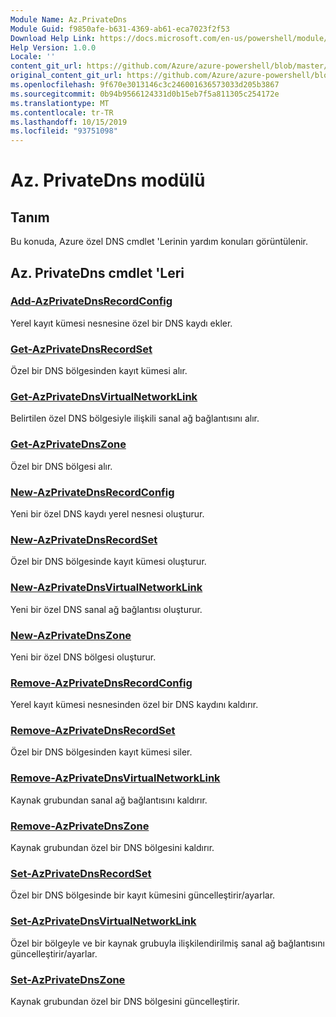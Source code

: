 ```yaml
---
Module Name: Az.PrivateDns
Module Guid: f9850afe-b631-4369-ab61-eca7023f2f53
Download Help Link: https://docs.microsoft.com/en-us/powershell/module/az.privatedns
Help Version: 1.0.0
Locale: ''
content_git_url: https://github.com/Azure/azure-powershell/blob/master/src/PrivateDns/PrivateDns/help/Az.PrivateDNS.md
original_content_git_url: https://github.com/Azure/azure-powershell/blob/master/src/PrivateDns/PrivateDns/help/Az.PrivateDNS.md
ms.openlocfilehash: 9f670e3013146c3c246001636573033d205b3867
ms.sourcegitcommit: 0b94b9566124331d0b15eb7f5a811305c254172e
ms.translationtype: MT
ms.contentlocale: tr-TR
ms.lasthandoff: 10/15/2019
ms.locfileid: "93751098"
---
```

# Az. PrivateDns modülü
## Tanım
Bu konuda, Azure özel DNS cmdlet 'Lerinin yardım konuları görüntülenir.

## Az. PrivateDns cmdlet 'Leri
### [Add-AzPrivateDnsRecordConfig](Add-AzPrivateDnsRecordConfig.md)
Yerel kayıt kümesi nesnesine özel bir DNS kaydı ekler.

### [Get-AzPrivateDnsRecordSet](Get-AzPrivateDnsRecordSet.md)
Özel bir DNS bölgesinden kayıt kümesi alır.

### [Get-AzPrivateDnsVirtualNetworkLink](Get-AzPrivateDnsVirtualNetworkLink.md)
Belirtilen özel DNS bölgesiyle ilişkili sanal ağ bağlantısını alır.

### [Get-AzPrivateDnsZone](Get-AzPrivateDnsZone.md)
Özel bir DNS bölgesi alır.

### [New-AzPrivateDnsRecordConfig](New-AzPrivateDnsRecordConfig.md)
Yeni bir özel DNS kaydı yerel nesnesi oluşturur.

### [New-AzPrivateDnsRecordSet](New-AzPrivateDnsRecordSet.md)
Özel bir DNS bölgesinde kayıt kümesi oluşturur.

### [New-AzPrivateDnsVirtualNetworkLink](New-AzPrivateDnsVirtualNetworkLink.md)
Yeni bir özel DNS sanal ağ bağlantısı oluşturur.

### [New-AzPrivateDnsZone](New-AzPrivateDnsZone.md)
Yeni bir özel DNS bölgesi oluşturur.

### [Remove-AzPrivateDnsRecordConfig](Remove-AzPrivateDnsRecordConfig.md)
Yerel kayıt kümesi nesnesinden özel bir DNS kaydını kaldırır.

### [Remove-AzPrivateDnsRecordSet](Remove-AzPrivateDnsRecordSet.md)
Özel bir DNS bölgesinden kayıt kümesi siler.

### [Remove-AzPrivateDnsVirtualNetworkLink](Remove-AzPrivateDnsVirtualNetworkLink.md)
Kaynak grubundan sanal ağ bağlantısını kaldırır.

### [Remove-AzPrivateDnsZone](Remove-AzPrivateDnsZone.md)
Kaynak grubundan özel bir DNS bölgesini kaldırır.

### [Set-AzPrivateDnsRecordSet](Set-AzPrivateDnsRecordSet.md)
Özel bir DNS bölgesinde bir kayıt kümesini güncelleştirir/ayarlar.

### [Set-AzPrivateDnsVirtualNetworkLink](Set-AzPrivateDnsVirtualNetworkLink.md)
Özel bir bölgeyle ve bir kaynak grubuyla ilişkilendirilmiş sanal ağ bağlantısını güncelleştirir/ayarlar.

### [Set-AzPrivateDnsZone](Set-AzPrivateDnsZone.md)
Kaynak grubundan özel bir DNS bölgesini güncelleştirir.


